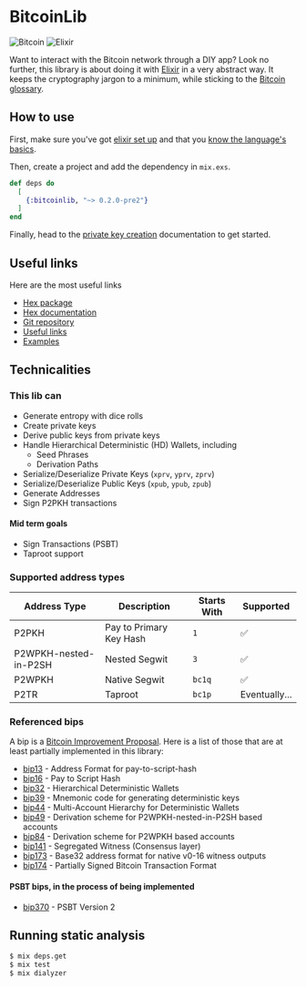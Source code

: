 # BitcoinLib

![Bitcoin](https://raw.githubusercontent.com/RooSoft/bitcoinlib/main/guides/assets/images/bitcoin.svg)
![Elixir](https://raw.githubusercontent.com/RooSoft/bitcoinlib/main/guides/assets/images/elixir-with-name.svg)

Want to interact with the Bitcoin network through a DIY app? Look no further, this library 
is about doing it with [Elixir](https://elixir-lang.org) in a very abstract way. It 
keeps the cryptography jargon to a minimum, while sticking to the 
[Bitcoin glossary](https://developer.bitcoin.org/glossary.html).

## How to use

First, make sure you've got [elixir set up](https://elixir-lang.org/install.html) and that you
[know the language's basics](https://elixircasts.io/series/learn-elixir).

Then, create a project and add the dependency in `mix.exs`.

```elixir
def deps do
  [
    {:bitcoinlib, "~> 0.2.0-pre2"}
  ]
end
```

Finally, head to the [private key creation](https://hexdocs.pm/bitcoinlib/tutorial-private-key.html) 
documentation to get started.

## Useful links

Here are the most useful links 

- [Hex package](https://hex.pm/packages/bitcoinlib) 
- [Hex documentation](https://hexdocs.pm/bitcoinlib/readme.html)
- [Git repository](https://github.com/RooSoft/bitcoinlib)
- [Useful links](https://hexdocs.pm/bitcoinlib/links.html)
- [Examples](https://hexdocs.pm/bitcoinlib/examples.html)


## Technicalities

### This lib can

- Generate entropy with dice rolls
- Create private keys
- Derive public keys from private keys
- Handle Hierarchical Deterministic (HD) Wallets, including
  - Seed Phrases
  - Derivation Paths
- Serialize/Deserialize Private Keys (`xprv`, `yprv`, `zprv`)
- Serialize/Deserialize Public Keys  (`xpub`, `ypub`, `zpub`)
- Generate Addresses
- Sign P2PKH transactions

#### Mid term goals

- Sign Transactions (PSBT)
- Taproot support

### Supported address types

| Address Type          | Description             | Starts With  | Supported     |
|-----------------------|-------------------------|--------------|---------------|
| P2PKH                 | Pay to Primary Key Hash | `1`          | ✅            |
| P2WPKH-nested-in-P2SH | Nested Segwit           | `3`          | ✅            |
| P2WPKH                | Native Segwit           | `bc1q`       | ✅            |
| P2TR                  | Taproot                 | `bc1p`       | Eventually... |

### Referenced bips

A bip is a [Bitcoin Improvement Proposal](https://github.com/bitcoin/bips#readme). Here is a list 
of those that are at least partially implemented in this library:

- [bip13](https://github.com/bitcoin/bips/blob/master/bip-0013.mediawiki) - Address Format for pay-to-script-hash
- [bip16](https://github.com/bitcoin/bips/blob/master/bip-0016.mediawiki) - Pay to Script Hash
- [bip32](https://github.com/bitcoin/bips/blob/master/bip-0032.mediawiki) - Hierarchical Deterministic Wallets
- [bip39](https://github.com/bitcoin/bips/blob/master/bip-0039.mediawiki) - Mnemonic code for generating deterministic keys
- [bip44](https://github.com/bitcoin/bips/blob/master/bip-0044.mediawiki) - Multi-Account Hierarchy for Deterministic Wallets
- [bip49](https://github.com/bitcoin/bips/blob/master/bip-0049.mediawiki) - Derivation scheme for P2WPKH-nested-in-P2SH based accounts
- [bip84](https://github.com/bitcoin/bips/blob/master/bip-0084.mediawiki) - Derivation scheme for P2WPKH based accounts
- [bip141](https://github.com/bitcoin/bips/blob/master/bip-0141.mediawiki) - Segregated Witness (Consensus layer)
- [bip173](https://github.com/bitcoin/bips/blob/master/bip-0173.mediawiki) - Base32 address format for native v0-16 witness outputs
- [bip174](https://github.com/bitcoin/bips/blob/master/bip-0174.mediawiki) - Partially Signed Bitcoin Transaction Format

#### PSBT bips, in the process of being implemented

- [bip370](https://github.com/bitcoin/bips/blob/master/bip-0370.mediawiki) - PSBT Version 2

## Running static analysis

```bash
$ mix deps.get
$ mix test
$ mix dialyzer
```